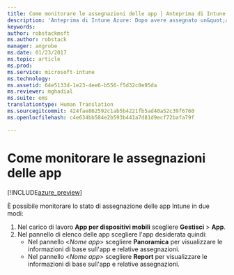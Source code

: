 ```yaml
---
title: Come monitorare le assegnazioni delle app | Anteprima di Intune in Azure | Documentazione Microsoft
description: 'Anteprima di Intune Azure: Dopo avere assegnato un&quot;app agli utenti o ai dispositivi, usare queste informazioni per monitorarne lo stato.'
keywords: 
author: robstackmsft
ms.author: robstack
manager: angrobe
ms.date: 01/23/2017
ms.topic: article
ms.prod: 
ms.service: microsoft-intune
ms.technology: 
ms.assetid: 64e5133d-1e23-4ee6-b556-f5d32c0e95da
ms.reviewer: mghadial
ms.suite: ems
translationtype: Human Translation
ms.sourcegitcommit: 424fae862592c1ab5b4221fb5ad40a52c39f6760
ms.openlocfilehash: c4e634bb584e2b593b441a7d81d9ecf72bafa79f

---
```


# <a name="how-to-monitor-app-assignments"></a>Come monitorare le assegnazioni delle app

[!INCLUDE[azure_preview](../includes/azure_preview.md)]

È possibile monitorare lo stato di assegnazione delle app Intune in due modi:

1. Nel carico di lavoro **App per dispositivi mobili** scegliere **Gestisci** > **App**.
2. Nel pannello di elenco delle app scegliere l'app desiderata quindi:
    - Nel pannello <*Nome app*> scegliere **Panoramica** per visualizzare le informazioni di base sull'app e relative assegnazioni.
    - Nel pannello <*Nome app*> scegliere **Report** per visualizzare le informazioni di base sull'app e relative assegnazioni.



<!--HONumber=Feb17_HO1-->


